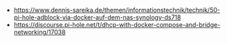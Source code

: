 - https://www.dennis-sareika.de/themen/informationstechnik/technik/50-pi-hole-adblock-via-docker-auf-dem-nas-synology-ds718 
- https://discourse.pi-hole.net/t/dhcp-with-docker-compose-and-bridge-networking/17038
